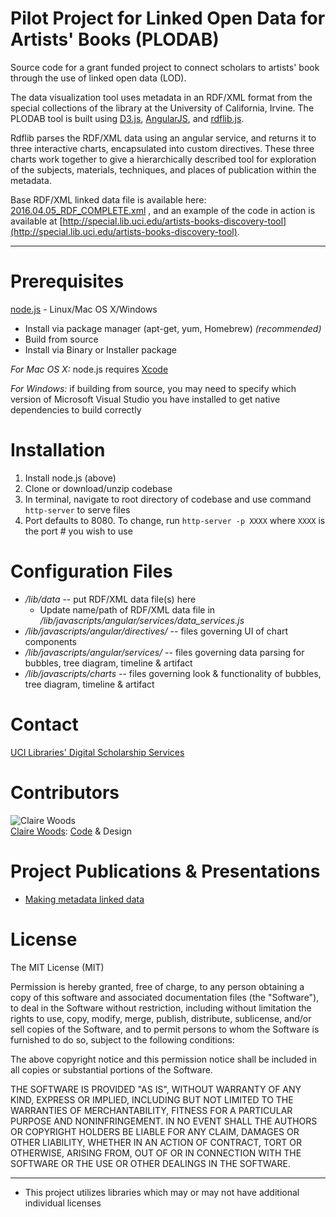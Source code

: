 # Pilot Project for Linked Open Data for Artists' Books (PLODAB)

Source code for a grant funded project to connect scholars to artists' book through the use of linked open data (LOD).

The data visualization tool uses metadata in an RDF/XML format from the special collections of the library at the University of California, Irvine. The PLODAB tool is built using [D3.js](https://d3js.org/), [AngularJS](https://angularjs.org/), and [rdflib.js](https://github.com/linkeddata/rdflib.js/).

Rdflib parses the RDF/XML data using an angular service, and returns it to three interactive charts, encapsulated into custom directives. These three charts work together to give a hierarchically described tool for exploration of the subjects, materials, techniques, and places of publication within the metadata.

Base RDF/XML linked data file is available here: [2016.04.05_RDF_COMPLETE.xml](../master/lib/data/2016.04.05_RDF_COMPLETE.xml) , and an example of the code in action is available at [http://special.lib.uci.edu/artists-books-discovery-tool](http://special.lib.uci.edu/artists-books-discovery-tool).

---
Prerequisites
====
[node.js](https://nodejs.org/en/download/) - Linux/Mac OS X/Windows
  * Install via package manager (apt-get, yum, Homebrew) _(recommended)_
  * Build from source
  * Install via Binary or Installer package

_For Mac OS X:_ node.js requires [Xcode](https://developer.apple.com/xcode/)

_For Windows:_ if building from source, you may need to specify which version of Microsoft Visual Studio you have installed to get native dependencies to build correctly

Installation
====

1. Install node.js (above)
2. Clone or download/unzip codebase
3. In terminal, navigate to root directory of codebase and use command `http-server` to serve files
4. Port defaults to 8080. To change, run `http-server -p XXXX` where `XXXX` is the port # you wish to use

Configuration Files
====

* _/lib/data_ -- put RDF/XML data file(s) here
  * Update name/path of RDF/XML data file in _/lib/javascripts/angular/services/data_services.js_
* _/lib/javascripts/angular/directives/_ -- files governing UI of chart components
* _/lib/javascripts/angular/services/_ -- files governing data parsing for bubbles, tree diagram, timeline & artifact
* _/lib/javascripts/charts_ -- files governing look & functionality of bubbles, tree diagram, timeline & artifact

Contact
====
[UCI Libraries' Digital Scholarship Services](mailto:libdss@uci.edu)

Contributors
====
![Claire Woods](https://avatars.githubusercontent.com/adynata?s=100)<br>[Claire Woods](https://github.com/adynata/): [Code](https://github.com/UCI-Libraries/PLODAB/commits?author=adynata) & Design

Project Publications & Presentations
====
  * [Making metadata linked data](https://drive.google.com/drive/folders/0B6rFaowJl3qdQ2ZfdmdDYXlDZzA)

License
====
The MIT License (MIT)

Permission is hereby granted, free of charge, to any person obtaining a copy
of this software and associated documentation files (the "Software"), to deal
in the Software without restriction, including without limitation the rights
to use, copy, modify, merge, publish, distribute, sublicense, and/or sell
copies of the Software, and to permit persons to whom the Software is
furnished to do so, subject to the following conditions:

The above copyright notice and this permission notice shall be included in
all copies or substantial portions of the Software.

THE SOFTWARE IS PROVIDED "AS IS", WITHOUT WARRANTY OF ANY KIND, EXPRESS OR
IMPLIED, INCLUDING BUT NOT LIMITED TO THE WARRANTIES OF MERCHANTABILITY,
FITNESS FOR A PARTICULAR PURPOSE AND NONINFRINGEMENT. IN NO EVENT SHALL THE
AUTHORS OR COPYRIGHT HOLDERS BE LIABLE FOR ANY CLAIM, DAMAGES OR OTHER
LIABILITY, WHETHER IN AN ACTION OF CONTRACT, TORT OR OTHERWISE, ARISING FROM,
OUT OF OR IN CONNECTION WITH THE SOFTWARE OR THE USE OR OTHER DEALINGS IN
THE SOFTWARE.

---
* This project utilizes libraries which may or may not have additional individual licenses
